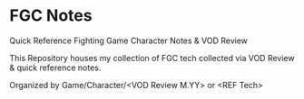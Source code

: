 # FGC Notes
Quick Reference Fighting Game Character Notes & VOD Review

This Repository houses my collection of FGC tech collected via VOD Review & quick reference notes.

Organized by Game/Character/\<VOD Review M.YY> or \<REF Tech>
